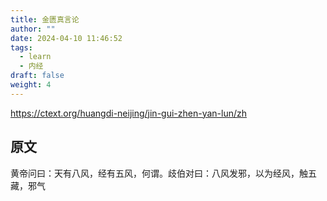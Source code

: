 ```yaml
---
title: 金匮真言论
author: ""
date: 2024-04-10 11:46:52
tags:
  - learn
  - 内经
draft: false
weight: 4
---
```


<!--more-->

https://ctext.org/huangdi-neijing/jin-gui-zhen-yan-lun/zh
## 原文

黄帝问曰：天有八风，经有五风，何谓。歧伯对曰：八风发邪，以为经风，触五藏，邪气

